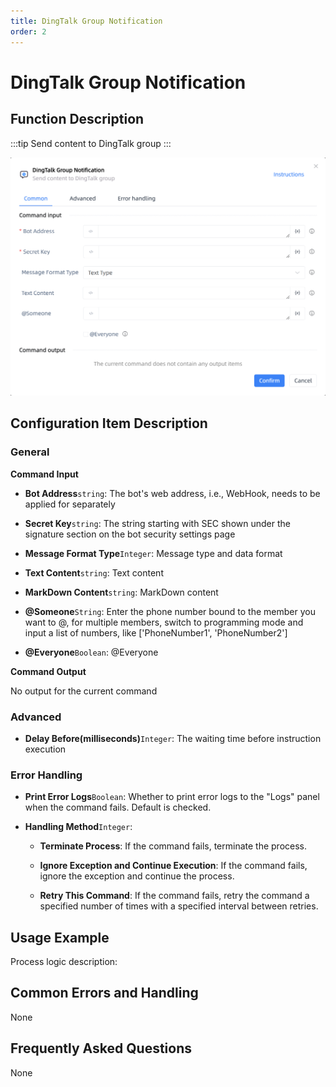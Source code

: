 ```yaml
---
title: DingTalk Group Notification
order: 2
---
```


# DingTalk Group Notification

## Function Description

:::tip 
Send content to DingTalk group
:::

![DingTalk Group Notification](../../../assets/DingTalk%20Group%20Notification_command.png)

## Configuration Item Description

### General

**Command Input**

- **Bot Address**`string`: The bot's web address, i.e., WebHook, needs to be applied for separately

- **Secret Key**`string`: The string starting with SEC shown under the signature section on the bot security settings page

- **Message Format Type**`Integer`: Message type and data format

- **Text Content**`string`: Text content

- **MarkDown Content**`string`: MarkDown content

- **@Someone**`String`: Enter the phone number bound to the member you want to @, for multiple members, switch to programming mode and input a list of numbers, like ['PhoneNumber1', 'PhoneNumber2']

- **@Everyone**`Boolean`: @Everyone


**Command Output**

No output for the current command

### Advanced

- **Delay Before(milliseconds)**`Integer`: The waiting time before instruction execution

### Error Handling

- **Print Error Logs**`Boolean`: Whether to print error logs to the "Logs" panel when the command fails. Default is checked. 

- **Handling Method**`Integer`:

    - **Terminate Process**: If the command fails, terminate the process.

    - **Ignore Exception and Continue Execution**: If the command fails, ignore the exception and continue the process.

    - **Retry This Command**: If the command fails, retry the command a specified number of times with a specified interval between retries.

## Usage Example

Process logic description:

## Common Errors and Handling

None

## Frequently Asked Questions

None

